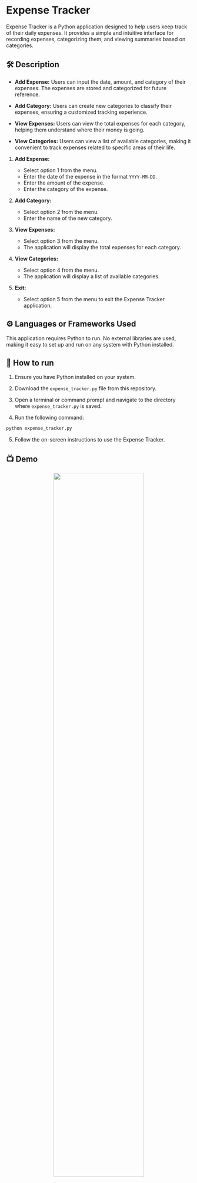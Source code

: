 # Expense Tracker

Expense Tracker is a Python application designed to help users keep track of their daily expenses. It provides a simple and intuitive interface for recording expenses, categorizing them, and viewing summaries based on categories.

## 🛠️ Description

- **Add Expense:** Users can input the date, amount, and category of their expenses. The expenses are stored and categorized for future reference.
  
- **Add Category:** Users can create new categories to classify their expenses, ensuring a customized tracking experience.

- **View Expenses:** Users can view the total expenses for each category, helping them understand where their money is going.

- **View Categories:** Users can view a list of available categories, making it convenient to track expenses related to specific areas of their life.



1. **Add Expense:**
    - Select option 1 from the menu.
    - Enter the date of the expense in the format `YYYY-MM-DD`.
    - Enter the amount of the expense.
    - Enter the category of the expense.
    
2. **Add Category:**
    - Select option 2 from the menu.
    - Enter the name of the new category.
    
3. **View Expenses:**
    - Select option 3 from the menu.
    - The application will display the total expenses for each category.
    
4. **View Categories:**
    - Select option 4 from the menu.
    - The application will display a list of available categories.
    
5. **Exit:**
    - Select option 5 from the menu to exit the Expense Tracker application.

## ⚙️ Languages or Frameworks Used

This application requires Python to run. No external libraries are used, making it easy to set up and run on any system with Python installed.

## 🌟 How to run

1. Ensure you have Python installed on your system.

2. Download the `expense_tracker.py` file from this repository.

3. Open a terminal or command prompt and navigate to the directory where `expense_tracker.py` is saved.

4. Run the following command:

 ```sh
python expense_tracker.py
```
 

5. Follow the on-screen instructions to use the Expense Tracker.

## 📺 Demo
<p align="center">
<img src="https://github.com/ndleah/python-mini-project/blob/main/IMG/expense_tracker.png" width=70% height=70%>

